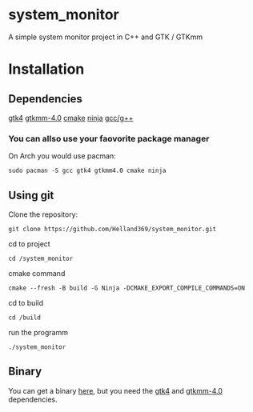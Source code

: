 # system_monitor

A simple system monitor project in C++ and GTK / GTKmm

# Installation

## Dependencies

[gtk4](https://www.gtk.org/docs/installations/linux/)
[gtkmm-4.0](https://gnome.pages.gitlab.gnome.org/gtkmm-documentation/chapter-installation.html)
[cmake](https://cmake.org/)
[ninja](https://ninja-build.org/)
[gcc/g++](https://gcc.gnu.org/)

### You can allso use your faovorite package manager

On Arch you would use pacman:

```
sudo pacman -S gcc gtk4 gtkmm4.0 cmake ninja
```

## Using git

Clone the repository:

```
git clone https://github.com/Helland369/system_monitor.git
```

cd to project

```
cd /system_monitor
```

cmake command

```
cmake --fresh -B build -G Ninja -DCMAKE_EXPORT_COMPILE_COMMANDS=ON
```

cd to build

```
cd /build
```

run the programm

```
./system_monitor
```

## Binary

You can get a binary [here](https://github.com/Helland369/system_monitor/releases), but you need the [gtk4](https://www.gtk.org/docs/installations/linux/) and [gtkmm-4.0](https://gnome.pages.gitlab.gnome.org/gtkmm-documentation/chapter-installation.html) dependencies.
